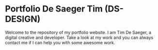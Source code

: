 # Portfolio De Saeger Tim (DS-DESIGN)

Welcome to the repository of my portfolio website. I am Tim De Saeger, a digital creative and developer. Take a look at my work and you can always contact me if I can help you with some awesome work. 